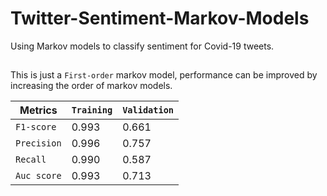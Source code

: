 # Twitter-Sentiment-Markov-Models
Using Markov models to classify sentiment for Covid-19 tweets.
##
This is just a `First-order` markov model, performance can be improved by increasing the order of markov models.

| Metrics | `Training` | `Validation` |
| --- | --- | --- |
| `F1-score` | 0.993 | 0.661 |
| `Precision` | 0.996 | 0.757 |
| `Recall` | 0.990 | 0.587 |
| `Auc score` | 0.993 | 0.713 |
